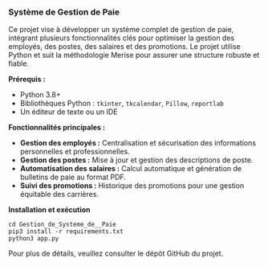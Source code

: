 ### Système de Gestion de Paie

Ce projet vise à développer un système complet de gestion de paie, intégrant plusieurs fonctionnalités clés pour optimiser la gestion des employés, des postes, des salaires et des promotions. Le projet utilise Python et suit la méthodologie Merise pour assurer une structure robuste et fiable. 

**Prérequis :**
- Python 3.8+
- Bibliothèques Python : `tkinter`, `tkcalendar`, `Pillow`, `reportlab`
- Un éditeur de texte ou un IDE

**Fonctionnalités principales :**
- **Gestion des employés :** Centralisation et sécurisation des informations personnelles et professionnelles.
- **Gestion des postes :** Mise à jour et gestion des descriptions de poste.
- **Automatisation des salaires :** Calcul automatique et génération de bulletins de paie au format PDF.
- **Suivi des promotions :** Historique des promotions pour une gestion équitable des carrières.


**Installation et exécution**

```
cd Gestion_de_Systeme_de__Paie
pip3 install -r requirements.txt
python3 app.py
```

Pour plus de détails, veuillez consulter le dépôt GitHub du projet.

